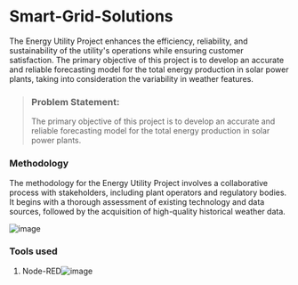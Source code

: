 # Smart-Grid-Solutions
The Energy Utility Project enhances the efficiency, reliability, and sustainability of the utility's operations while ensuring customer satisfaction. 
The primary objective of this project is to develop an accurate and reliable forecasting model for the total energy production in solar power plants, taking into consideration the variability in weather features.
>### Problem Statement:
>The primary objective of this project is to develop an accurate and reliable forecasting model for the total energy production in solar power plants.
### Methodology
The methodology for the Energy Utility Project involves a collaborative process with stakeholders, including plant operators and regulatory bodies.
It begins with a thorough assessment of existing technology and data sources, followed by the acquisition of high-quality historical weather data. 

![image](https://github.com/Vaishnavi15459/Smart-Grid-Solutions/assets/169531810/f2d816c9-f49e-415e-b1b4-029c25b0f8bc)

### Tools used
1. Node-RED![image](https://github.com/Vaishnavi15459/Smart-Grid-Solutions/assets/169531810/5894df1e-6d4a-4fe0-b5af-93e2d2f74a1e)
